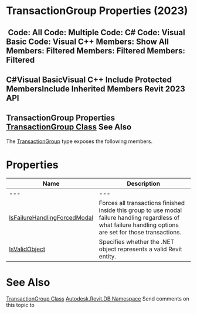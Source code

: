 # TransactionGroup Properties (2023)

﻿
 Code: All Code: Multiple Code: C# Code: Visual Basic Code: Visual C++  Members: Show All Members: Filtered Members: Filtered Members: Filtered   
---  
C#Visual BasicVisual C++
Include Protected MembersInclude Inherited Members
Revit 2023 API  
---  
TransactionGroup Properties  
[TransactionGroup Class](f1113d30-4c36-7844-1537-aad7f095cea0.md "TransactionGroup Class") See Also  
---  
The [TransactionGroup](f1113d30-4c36-7844-1537-aad7f095cea0.md "TransactionGroup Class") type exposes the following members.
# Properties
| Name | Description |
| --- | --- |
| --- | --- | --- |
| [IsFailureHandlingForcedModal](2365a964-dd55-0727-9f5d-f54df40da118.md "IsFailureHandlingForcedModal Property") | Forces all transactions finished inside this group to use modal failure handling regardless of what failure handling options are set for those transactions. |
| [IsValidObject](34580d0f-a9ba-1981-8bc0-ae6144585c74.md "IsValidObject Property") | Specifies whether the .NET object represents a valid Revit entity. |

# See Also
[TransactionGroup Class](f1113d30-4c36-7844-1537-aad7f095cea0.md "TransactionGroup Class")
[Autodesk.Revit.DB Namespace](87546ba7-461b-c646-cbb1-2cb8f5bff8b2.md "Autodesk.Revit.DB Namespace")
Send comments on this topic to 